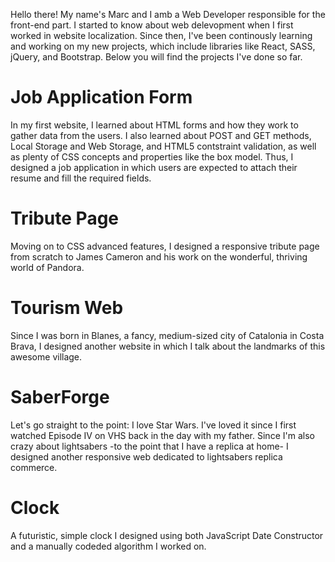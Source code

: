 Hello there!
My name's Marc and I amb a Web Developer responsible for the front-end part. I started to know about web delevopment when I first worked in website localization. Since then, I've been continously learning and working on my new projects, which include libraries like React, SASS, jQuery, and Bootstrap. Below you will find the projects I've done so far.

# Job Application Form
In my first website, I learned about HTML forms and how they work to gather data from the users. I also learned about POST and GET methods, Local Storage and Web Storage, and HTML5 contstraint validation, as well as plenty of CSS concepts and properties like the box model. Thus, I designed a job application in which users are expected to attach their resume and fill the required fields.

# Tribute Page
Moving on to CSS advanced features, I designed a responsive tribute page from scratch to James Cameron and his work on the wonderful, thriving world of Pandora.

# Tourism Web
Since I was born in Blanes, a fancy, medium-sized city of Catalonia in Costa Brava, I designed another website in which I talk about the landmarks of this awesome village.

# SaberForge
Let's go straight to the point: I love Star Wars. I've loved it since I first watched Episode IV on VHS back in the day with my father. Since I'm also crazy about lightsabers -to the point that I have a replica at home- I designed another responsive web dedicated to lightsabers replica commerce.

# Clock
A futuristic, simple clock I designed using both JavaScript Date Constructor and a manually codeded algorithm I worked on.

